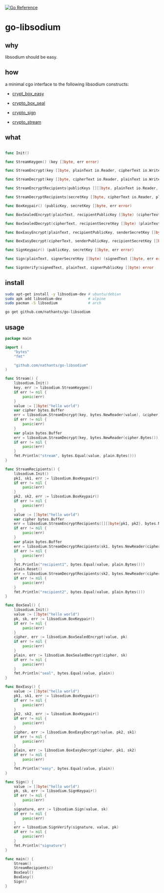[![Go Reference](https://pkg.go.dev/badge/github.com/nathants/go-libsodium.svg)](https://pkg.go.dev/github.com/nathants/go-libsodium)

# go-libsodium

## why

libsodium should be easy.

## how

a minimal cgo interface to the following libsodium constructs:

- [crypt_box_easy](https://doc.libsodium.org/secret-key_cryptography/secretbox)

- [crypto_box_seal](https://doc.libsodium.org/public-key_cryptography/sealed_boxes)

- [crypto_sign](https://doc.libsodium.org/public-key_cryptography/public-key_signatures)

- [crypto_stream](https://doc.libsodium.org/secret-key_cryptography/secretstream)

## what

```go

func Init()

func StreamKeygen() (key []byte, err error)

func StreamEncrypt(key []byte, plainText io.Reader, cipherText io.Writer) error

func StreamDecrypt(key []byte, cipherText io.Reader, plainText io.Writer) error

func StreamEncryptRecipients(publicKeys [][]byte, plainText io.Reader, cipherText io.Writer) error

func StreamDecryptRecipients(secretKey []byte, cipherText io.Reader, plainText io.Writer) error

func BoxKeypair() (publicKey, secretKey []byte, err error)

func BoxSealedEncrypt(plainText, recipientPublicKey []byte) (cipherText []byte, err error)

func BoxSealedDecrypt(cipherText, recipientSecretKey []byte) (plainText []byte, err error)

func BoxEasyEncrypt(plainText, recipientPublicKey, senderSecretKey []byte) (cipherText []byte, err error)

func BoxEasyDecrypt(cipherText, senderPublicKey, recipientSecretKey []byte) (plainText []byte, err error)

func SignKeypair() (publicKey, secretKey []byte, err error)

func Sign(plainText, signerSecretKey []byte) (signedText []byte, err error)

func SignVerify(signedText, plainText, signerPublicKey []byte) error

```

## install

```bash
sudo apt-get install -y libsodium-dev # ubuntu/debian
sudo apk add libsodium-dev            # alpine
sudo pacman -S libsodium              # arch
```

```bash
go get github.com/nathants/go-libsodium
```

## usage

```go
package main

import (
	"bytes"
	"fmt"

	"github.com/nathants/go-libsodium"
)

func Stream() {
	libsodium.Init()
	key, err := libsodium.StreamKeygen()
	if err != nil {
		panic(err)
	}
	value := []byte("hello world")
	var cipher bytes.Buffer
	err = libsodium.StreamEncrypt(key, bytes.NewReader(value), &cipher)
	if err != nil {
		panic(err)
	}
	var plain bytes.Buffer
	err = libsodium.StreamDecrypt(key, bytes.NewReader(cipher.Bytes()), &plain)
	if err != nil {
		panic(err)
	}
	fmt.Println("stream", bytes.Equal(value, plain.Bytes()))
}

func StreamRecipients() {
	libsodium.Init()
	pk1, sk1, err := libsodium.BoxKeypair()
	if err != nil {
		panic(err)
	}
	pk2, sk2, err := libsodium.BoxKeypair()
	if err != nil {
		panic(err)
	}
	value := []byte("hello world")
	var cipher bytes.Buffer
	err = libsodium.StreamEncryptRecipients([][]byte{pk1, pk2}, bytes.NewReader(value), &cipher)
	if err != nil {
		panic(err)
	}
	var plain bytes.Buffer
	err = libsodium.StreamDecryptRecipients(sk1, bytes.NewReader(cipher.Bytes()), &plain)
	if err != nil {
		panic(err)
	}
	fmt.Println("recipient1", bytes.Equal(value, plain.Bytes()))
	plain.Reset()
	err = libsodium.StreamDecryptRecipients(sk2, bytes.NewReader(cipher.Bytes()), &plain)
	if err != nil {
		panic(err)
	}
	fmt.Println("recipient2", bytes.Equal(value, plain.Bytes()))
}

func BoxSeal() {
	libsodium.Init()
	value := []byte("hello world")
	pk, sk, err := libsodium.BoxKeypair()
	if err != nil {
	    panic(err)
	}
	cipher, err := libsodium.BoxSealedEncrypt(value, pk)
	if err != nil {
	    panic(err)
	}
	plain, err := libsodium.BoxSealedDecrypt(cipher, sk)
	if err != nil {
	    panic(err)
	}
	fmt.Println("seal", bytes.Equal(value, plain))
}

func BoxEasy() {
	value := []byte("hello world")
	pk1, sk1, err := libsodium.BoxKeypair()
	if err != nil {
	    panic(err)
	}
	pk2, sk2, err := libsodium.BoxKeypair()
	if err != nil {
	    panic(err)
	}
	cipher, err := libsodium.BoxEasyEncrypt(value, pk2, sk1)
	if err != nil {
	    panic(err)
	}
	plain, err := libsodium.BoxEasyDecrypt(cipher, pk1, sk2)
	if err != nil {
	    panic(err)
	}
	fmt.Println("easy", bytes.Equal(value, plain))
}

func Sign() {
	value := []byte("hello world")
	pk, sk, err := libsodium.SignKeypair()
	if err != nil {
	    panic(err)
	}
	signature, err := libsodium.Sign(value, sk)
	if err != nil {
	    panic(err)
	}
	err = libsodium.SignVerify(signature, value, pk)
	if err != nil {
	    panic(err)
	}
	fmt.Println("signature")
}

func main() {
	Stream()
	StreamRecipients()
	BoxSeal()
	BoxEasy()
	Sign()
}
```
